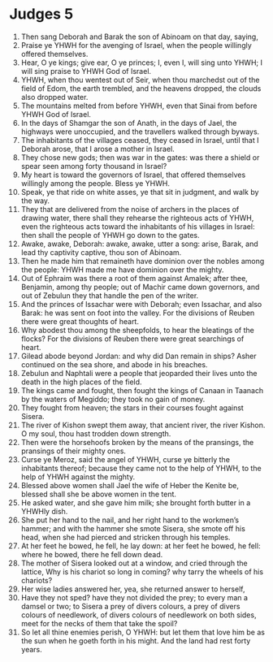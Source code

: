 ﻿# Judges 5
1. Then sang Deborah and Barak the son of Abinoam on that day, saying, 
2. Praise ye YHWH for the avenging of Israel, when the people willingly offered themselves. 
3. Hear, O ye kings; give ear, O ye princes; I, even I, will sing unto YHWH; I will sing praise to YHWH God of Israel. 
4. YHWH, when thou wentest out of Seir, when thou marchedst out of the field of Edom, the earth trembled, and the heavens dropped, the clouds also dropped water. 
5. The mountains melted from before YHWH, even that Sinai from before YHWH God of Israel. 
6. In the days of Shamgar the son of Anath, in the days of Jael, the highways were unoccupied, and the travellers walked through byways. 
7. The inhabitants of the villages ceased, they ceased in Israel, until that I Deborah arose, that I arose a mother in Israel. 
8. They chose new gods; then was war in the gates: was there a shield or spear seen among forty thousand in Israel? 
9. My heart is toward the governors of Israel, that offered themselves willingly among the people. Bless ye YHWH. 
10. Speak, ye that ride on white asses, ye that sit in judgment, and walk by the way. 
11. They that are delivered from the noise of archers in the places of drawing water, there shall they rehearse the righteous acts of YHWH, even the righteous acts toward the inhabitants of his villages in Israel: then shall the people of YHWH go down to the gates. 
12. Awake, awake, Deborah: awake, awake, utter a song: arise, Barak, and lead thy captivity captive, thou son of Abinoam. 
13. Then he made him that remaineth have dominion over the nobles among the people: YHWH made me have dominion over the mighty. 
14. Out of Ephraim was there a root of them against Amalek; after thee, Benjamin, among thy people; out of Machir came down governors, and out of Zebulun they that handle the pen of the writer. 
15. And the princes of Issachar were with Deborah; even Issachar, and also Barak: he was sent on foot into the valley. For the divisions of Reuben there were great thoughts of heart. 
16. Why abodest thou among the sheepfolds, to hear the bleatings of the flocks? For the divisions of Reuben there were great searchings of heart. 
17. Gilead abode beyond Jordan: and why did Dan remain in ships? Asher continued on the sea shore, and abode in his breaches. 
18. Zebulun and Naphtali were a people that jeoparded their lives unto the death in the high places of the field. 
19. The kings came and fought, then fought the kings of Canaan in Taanach by the waters of Megiddo; they took no gain of money. 
20. They fought from heaven; the stars in their courses fought against Sisera. 
21. The river of Kishon swept them away, that ancient river, the river Kishon. O my soul, thou hast trodden down strength. 
22. Then were the horsehoofs broken by the means of the pransings, the pransings of their mighty ones. 
23. Curse ye Meroz, said the angel of YHWH, curse ye bitterly the inhabitants thereof; because they came not to the help of YHWH, to the help of YHWH against the mighty. 
24. Blessed above women shall Jael the wife of Heber the Kenite be, blessed shall she be above women in the tent. 
25. He asked water, and she gave him milk; she brought forth butter in a YHWHly dish. 
26. She put her hand to the nail, and her right hand to the workmen’s hammer; and with the hammer she smote Sisera, she smote off his head, when she had pierced and stricken through his temples. 
27. At her feet he bowed, he fell, he lay down: at her feet he bowed, he fell: where he bowed, there he fell down dead. 
28. The mother of Sisera looked out at a window, and cried through the lattice, Why is his chariot so long in coming? why tarry the wheels of his chariots? 
29. Her wise ladies answered her, yea, she returned answer to herself, 
30. Have they not sped? have they not divided the prey; to every man a damsel or two; to Sisera a prey of divers colours, a prey of divers colours of needlework, of divers colours of needlework on both sides, meet for the necks of them that take the spoil? 
31. So let all thine enemies perish, O YHWH: but let them that love him be as the sun when he goeth forth in his might. And the land had rest forty years. 
